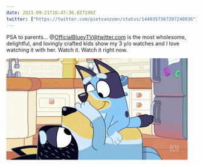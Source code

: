 ```yaml
---
date: 2021-09-21T16:47:36.827190Z
twitter: ["https://twitter.com/pietvanzoen/status/1440357367397240836"]
---
```

PSA to parents… @OfficialBlueyTV@twitter.com is the most wholesome, delightful, and lovingly crafted kids show my 3 y/o watches and I love watching it with her. Watch it. Watch it right now.

![](/media/D5F7A2BB-5953-4B79-BCB9-F48ED53246C0.gif)

